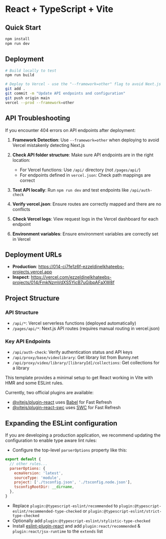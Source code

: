 # React + TypeScript + Vite

## Quick Start
```bash
npm install
npm run dev
```

## Deployment
```bash
# Build locally to test
npm run build

# Deploy to Vercel - use the "--framework=other" flag to avoid Next.js auto-detection
git add .
git commit -m "Update API endpoints and configuration"
git push origin main
vercel --prod --framework=other
```

## API Troubleshooting

If you encounter 404 errors on API endpoints after deployment:

1. **Framework Detection**: Use `--framework=other` when deploying to avoid Vercel mistakenly detecting Next.js

2. **Check API folder structure**: Make sure API endpoints are in the right location:
   - For Vercel functions: Use `/api/` directory (not `/pages/api/`)
   - For endpoints defined in `vercel.json`: Check path mappings are correct

3. **Test API locally**: Run `npm run dev` and test endpoints like `/api/auth-check`

4. **Verify vercel.json**: Ensure routes are correctly mapped and there are no conflicts

5. **Check Vercel logs**: View request logs in the Vercel dashboard for each endpoint

6. **Environment variables**: Ensure environment variables are correctly set in Vercel

## Deployment URLs
- **Production**: https://014-ci7fe1z6f-ezzeldinelkhateebs-projects.vercel.app
- **Inspect**: https://vercel.com/ezzeldinelkhateebs-projects/014/FmkNzmVdXS5YicB7uGibpAFaXW8f

## Project Structure

### API Structure
- `/api/*`: Vercel serverless functions (deployed automatically)
- `/pages/api/*`: Next.js API routes (requires manual routing in vercel.json)

### Key API Endpoints
- `/api/auth-check`: Verify authentication status and API keys
- `/api/proxy/base/videolibrary`: Get library list from Bunny.net
- `/api/proxy/video/library/[libraryId]/collections`: Get collections for a library

This template provides a minimal setup to get React working in Vite with HMR and some ESLint rules.

Currently, two official plugins are available:

- [@vitejs/plugin-react](https://github.com/vitejs/vite-plugin-react/blob/main/packages/plugin-react/README.md) uses [Babel](https://babeljs.io/) for Fast Refresh
- [@vitejs/plugin-react-swc](https://github.com/vitejs/vite-plugin-react-swc) uses [SWC](https://swc.rs/) for Fast Refresh

## Expanding the ESLint configuration

If you are developing a production application, we recommend updating the configuration to enable type aware lint rules:

- Configure the top-level `parserOptions` property like this:

```js
export default {
  // other rules...
  parserOptions: {
    ecmaVersion: 'latest',
    sourceType: 'module',
    project: ['./tsconfig.json', './tsconfig.node.json'],
    tsconfigRootDir: __dirname,
  },
}
```

- Replace `plugin:@typescript-eslint/recommended` to `plugin:@typescript-eslint/recommended-type-checked` or `plugin:@typescript-eslint/strict-type-checked`
- Optionally add `plugin:@typescript-eslint/stylistic-type-checked`
- Install [eslint-plugin-react](https://github.com/jsx-eslint/eslint-plugin-react) and add `plugin:react/recommended` & `plugin:react/jsx-runtime` to the `extends` list
